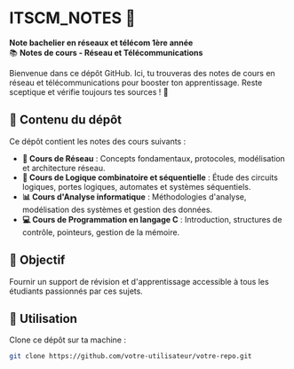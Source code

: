 # ITSCM_NOTES 🚀

**Note bachelier en réseaux et télécom 1ère année**  
📚 **Notes de cours - Réseau et Télécommunications**

Bienvenue dans ce dépôt GitHub. Ici, tu trouveras des notes de cours en réseau et télécommunications pour booster ton apprentissage. Reste sceptique et vérifie toujours tes sources ! 🤨

## 📂 Contenu du dépôt

Ce dépôt contient les notes des cours suivants :  
- **📡 Cours de Réseau** : Concepts fondamentaux, protocoles, modélisation et architecture réseau.  
- **🔢 Cours de Logique combinatoire et séquentielle** : Étude des circuits logiques, portes logiques, automates et systèmes séquentiels.  
- **📊 Cours d'Analyse informatique** : Méthodologies d'analyse, modélisation des systèmes et gestion des données.  
- **💻 Cours de Programmation en langage C** : Introduction, structures de contrôle, pointeurs, gestion de la mémoire.

## 🚀 Objectif

Fournir un support de révision et d'apprentissage accessible à tous les étudiants passionnés par ces sujets.

## 📜 Utilisation

Clone ce dépôt sur ta machine :

```bash
git clone https://github.com/votre-utilisateur/votre-repo.git